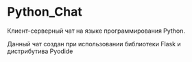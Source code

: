 # Python_Chat

Клиент-серверный чат на языке программирования Python.

Данный чат создан при использовании библиотеки Flask и дистрибутива Pyodide
